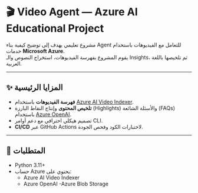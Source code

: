 # 🎬 Video Agent — Azure AI Educational Project

مشروع تعليمي يهدف إلى توضيح كيفية بناء Agent للتعامل مع الفيديوهات باستخدام خدمات **Microsoft Azure**.  
يقوم المشروع بفهرسة الفيديوهات، استخراج النصوص والـ Insights، ثم تلخيصها باللغة العربية.

---

## ✨ المزايا الرئيسية
- **فهرسة الفيديوهات** باستخدام [Azure AI Video Indexer](https://learn.microsoft.com/en-us/azure/azure-video-indexer/).
- **تلخيص المحتوى** وإنتاج النقاط البارزة (Highlights) والأسئلة الشائعة (FAQs) باستخدام [Azure OpenAI](https://learn.microsoft.com/en-us/azure/cognitive-services/openai/).
- تصميم هيكلي احترافي مع دعم أوامر CLI.
- **CI/CD** عبر GitHub Actions لاختبارات الكود وفحص الجودة.

---

## 🧱 المتطلبات
- Python 3.11+
- حساب Azure يحتوي على:
  - Azure AI Video Indexer
  - Azure OpenAI
  -Azure Blob Storage
